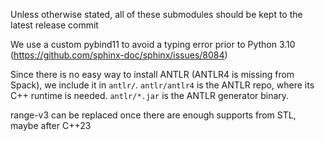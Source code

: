 Unless otherwise stated, all of these submodules should be kept to the latest release commit

We use a custom pybind11 to avoid a typing error prior to Python 3.10 (https://github.com/sphinx-doc/sphinx/issues/8084)

Since there is no easy way to install ANTLR (ANTLR4 is missing from Spack), we include it in `antlr/`. `antlr/antlr4` is the ANTLR repo, where its C++ runtime is needed. `antlr/*.jar` is the ANTLR generator binary.

range-v3 can be replaced once there are enough supports from STL, maybe after C++23

